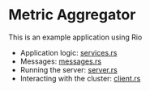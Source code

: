 # Metric Aggregator

This is an example application using Rio

- Application logic: [services.rs](./src/services.rs)
- Messages: [messages.rs](./src/messages.rs)
- Running the server: [server.rs](./src/bin/server.rs)
- Interacting with the cluster: [client.rs](./src/bin/client.rs)

